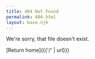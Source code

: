 ```yaml
---
title: 404 Not Found
permalink: 404.html
layout: base.njk
---
```

We're sorry, that file doesn't exist.

[Return home]({{'/' | url}})
